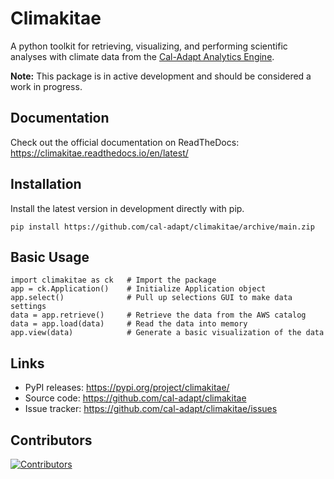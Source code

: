 Climakitae
==========
A python toolkit for retrieving, visualizing, and performing scientific analyses with climate data from the [Cal-Adapt Analytics Engine](https://analytics.cal-adapt.org).

**Note:** This package is in active development and should be considered a work in progress. 

Documentation
--------------
Check out the official documentation on ReadTheDocs: https://climakitae.readthedocs.io/en/latest/ 

Installation
------------

Install the latest version in development directly with pip.

```
pip install https://github.com/cal-adapt/climakitae/archive/main.zip
```

Basic Usage
-----------

```
import climakitae as ck   # Import the package 
app = ck.Application()    # Initialize Application object
app.select()              # Pull up selections GUI to make data settings
data = app.retrieve()     # Retrieve the data from the AWS catalog 
data = app.load(data)     # Read the data into memory 
app.view(data)            # Generate a basic visualization of the data
```

Links
-----
* PyPI releases: https://pypi.org/project/climakitae/
* Source code: https://github.com/cal-adapt/climakitae
* Issue tracker: https://github.com/cal-adapt/climakitae/issues

Contributors
-------------
[![Contributors](https://contrib.rocks/image?repo=cal-adapt/climakitae)](https://github.com/cal-adapt/climakitae/graphs/contributors)
